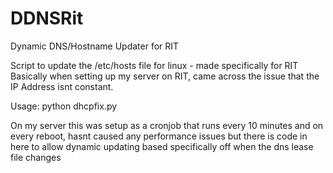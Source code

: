 # DDNSRit
Dynamic DNS/Hostname Updater for RIT

Script to update the /etc/hosts file for linux - made specifically for RIT
Basically when setting up my server on RIT, came across the issue that the IP Address isnt constant.

Usage: python dhcpfix.py <INTERFACE NAME> <HOSTNAME>

On my server this was setup as a cronjob that runs every 10 minutes and on every reboot, hasnt caused any performance issues
but there is code in here to allow dynamic updating based specifically off when the dns lease file changes
